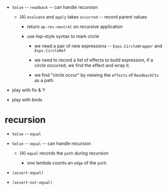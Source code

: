 - `Value` -- `readback` -- can handle recursion

  - (A) `evaluate` and `apply` takes `occurred` -- record parent values

    - return `ap-rec-neutral` on recursive application

    - use lisp-style syntax to mark circle

      - we need a pair of new expressions -- `Exps.CircleWrapper` and `Exps.CircleRef`

      - we need to record a list of effects to build expression,
        if a circle occurred, we find the effect and wrap it.

      - we find "circle occur" by viewing the `effects` of `ReadbackCtx` as a path

- play with fix & Y
- play with birds

# recursion

- `Value` -- `equal`
- `Value` -- `equal` -- can handle recursion

  - (A) `equal` records the `path` during recursion

    - one lambda counts an `edge` of the `path`

- `(assert-equal)`
- `(assert-not-equal)`

